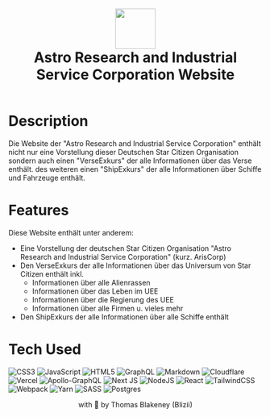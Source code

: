 <div align="center">
      <h1> <img src="https://cms.ariscorp.de/assets/7647021b-de99-4e91-855b-073bc3de0480" width="80px"><br/>Astro Research and Industrial Service Corporation Website</h1>
     </div>
<p align="center"> <a href="https://www.ariscorp.de" target="_blank"><img alt="" src="https://img.shields.io/badge/Website-EA4C89?style=normal&logo=dribbble&logoColor=white" style="vertical-align:center" /></a> </p>

# Description
Die Website der "Astro Research and Industrial Service Corporation" enthält nicht nur eine Vorstellung dieser Deutschen Star Citizen Organisation sondern auch einen "VerseExkurs" der alle Informationen über das Verse enthält. des weiteren einen "ShipExkurs" der alle Informationen über Schiffe und Fahrzeuge enthält.

# Features
Diese Website enthält unter anderem:

- Eine Vorstellung der deutschen Star Citizen Organisation "Astro Research and Industrial Service Corporation" (kurz. ArisCorp)
- Den VerseExkurs der alle Informationen über das Universum von Star Citizen enthält inkl.
  - Informationen über alle Alienrassen
  - Informationen über das Leben im UEE
  - Informationen über die Regierung des UEE
  - Informationen über alle Firmen u. vieles mehr
- Den ShipExkurs der alle Informationen über alle Schiffe enthält

# Tech Used
 ![CSS3](https://img.shields.io/badge/css3-%231572B6.svg?style=for-the-badge&logo=css3&logoColor=white) ![JavaScript](https://img.shields.io/badge/javascript-%23323330.svg?style=for-the-badge&logo=javascript&logoColor=%23F7DF1E) ![HTML5](https://img.shields.io/badge/html5-%23E34F26.svg?style=for-the-badge&logo=html5&logoColor=white) ![GraphQL](https://img.shields.io/badge/-GraphQL-E10098?style=for-the-badge&logo=graphql&logoColor=white) ![Markdown](https://img.shields.io/badge/markdown-%23000000.svg?style=for-the-badge&logo=markdown&logoColor=white) ![Cloudflare](https://img.shields.io/badge/Cloudflare-F38020?style=for-the-badge&logo=Cloudflare&logoColor=white) ![Vercel](https://img.shields.io/badge/vercel-%23000000.svg?style=for-the-badge&logo=vercel&logoColor=white) ![Apollo-GraphQL](https://img.shields.io/badge/-ApolloGraphQL-311C87?style=for-the-badge&logo=apollo-graphql) ![Next JS](https://img.shields.io/badge/Next-black?style=for-the-badge&logo=next.js&logoColor=white) ![NodeJS](https://img.shields.io/badge/node.js-6DA55F?style=for-the-badge&logo=node.js&logoColor=white) ![React](https://img.shields.io/badge/react-%2320232a.svg?style=for-the-badge&logo=react&logoColor=%2361DAFB) ![TailwindCSS](https://img.shields.io/badge/tailwindcss-%2338B2AC.svg?style=for-the-badge&logo=tailwind-css&logoColor=white) ![Webpack](https://img.shields.io/badge/webpack-%238DD6F9.svg?style=for-the-badge&logo=webpack&logoColor=black) ![Yarn](https://img.shields.io/badge/yarn-%232C8EBB.svg?style=for-the-badge&logo=yarn&logoColor=white) ![SASS](https://img.shields.io/badge/SASS-hotpink.svg?style=for-the-badge&logo=SASS&logoColor=white) ![Postgres](https://img.shields.io/badge/postgres-%23316192.svg?style=for-the-badge&logo=postgresql&logoColor=white)
      

<p align="center"> </> with 💛 by Thomas Blakeney (Blizii) </p>




<!-- OLD VERSION


 <div align="center">
      <h1> <img src="https://cms.ariscorp.de/assets/7647021b-de99-4e91-855b-073bc3de0480" width="80px"><br/>Astro Research and Industrial Service Corporation Website</h1>
     </div>
<p align="center"> <a href="https://www.ariscorp.de" target="_blank"><img alt="" src="https://img.shields.io/badge/Website-EA4C89?style=normal&logo=dribbble&logoColor=white" style="vertical-align:center" /></a> <a href="}" target="_blank"><img alt="" src="https://img.shields.io/badge/LinkedIn-0077B5?style=normal&logo=linkedin&logoColor=white" style="vertical-align:center" /></a> </p>

# Description
Die Website der "Astro Research and Industrial Service Corporation" enthält nicht nur eine Vorstellung dieser Deutschen Star Citizen Organisation sondern auch einen "VerseExkurs" der alle Informationen über das Verse enthält. des weiteren einen "ShipExkurs" der alle Informationen über Schiffe und Fahrzeuge enthält.

# Features
Diese Website enthält unter anderem:

- Eine Vorstellung der deutschen Star Citizen Organisation "Astro Research and Industrial Service Corporation" (kurz. ArisCorp)
- Den VerseExkurs der alle Informationen über das Universum von Star Citizen enthält inkl.
  - Informationen über alle Alienrassen
  - Informationen über das Leben im UEE
  - Informationen über die Regierung des UEE
  - Informationen über alle Firmen u. vieles mehr
- Den ShipExkurs der alle Informationen über alle Schiffe enthält

# Tech Used
 ![CSS3](https://img.shields.io/badge/css3-%231572B6.svg?style=for-the-badge&logo=css3&logoColor=white) ![JavaScript](https://img.shields.io/badge/javascript-%23323330.svg?style=for-the-badge&logo=javascript&logoColor=%23F7DF1E) ![HTML5](https://img.shields.io/badge/html5-%23E34F26.svg?style=for-the-badge&logo=html5&logoColor=white) ![GraphQL](https://img.shields.io/badge/-GraphQL-E10098?style=for-the-badge&logo=graphql&logoColor=white) ![Markdown](https://img.shields.io/badge/markdown-%23000000.svg?style=for-the-badge&logo=markdown&logoColor=white) ![Cloudflare](https://img.shields.io/badge/Cloudflare-F38020?style=for-the-badge&logo=Cloudflare&logoColor=white) ![Vercel](https://img.shields.io/badge/vercel-%23000000.svg?style=for-the-badge&logo=vercel&logoColor=white) ![Apollo-GraphQL](https://img.shields.io/badge/-ApolloGraphQL-311C87?style=for-the-badge&logo=apollo-graphql) ![Next JS](https://img.shields.io/badge/Next-black?style=for-the-badge&logo=next.js&logoColor=white) ![NodeJS](https://img.shields.io/badge/node.js-6DA55F?style=for-the-badge&logo=node.js&logoColor=white) ![React](https://img.shields.io/badge/react-%2320232a.svg?style=for-the-badge&logo=react&logoColor=%2361DAFB) ![TailwindCSS](https://img.shields.io/badge/tailwindcss-%2338B2AC.svg?style=for-the-badge&logo=tailwind-css&logoColor=white) ![Webpack](https://img.shields.io/badge/webpack-%238DD6F9.svg?style=for-the-badge&logo=webpack&logoColor=black) ![Yarn](https://img.shields.io/badge/yarn-%232C8EBB.svg?style=for-the-badge&logo=yarn&logoColor=white) ![SASS](https://img.shields.io/badge/SASS-hotpink.svg?style=for-the-badge&logo=SASS&logoColor=white) ![Postgres](https://img.shields.io/badge/postgres-%23316192.svg?style=for-the-badge&logo=postgresql&logoColor=white)
      

<!-- </> with 💛 by Thomas Blakeney (Blizii) -->